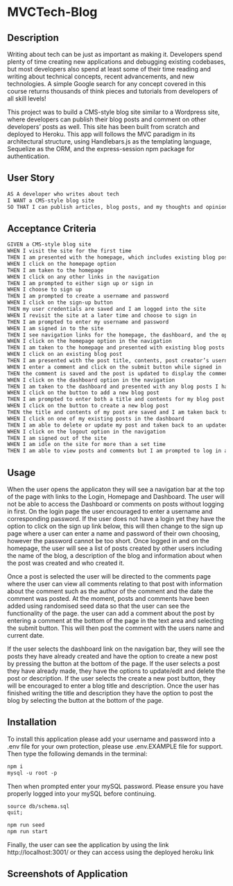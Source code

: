 # MVCTech-Blog
## Description

Writing about tech can be just as important as making it. Developers spend plenty of time creating new applications and debugging existing codebases, but most developers also spend at least some of their time reading and writing about technical concepts, recent advancements, and new technologies. A simple Google search for any concept covered in this course returns thousands of think pieces and tutorials from developers of all skill levels!

This project was to build a CMS-style blog site similar to a Wordpress site, where developers can publish their blog posts and comment on other developers’ posts as well. This site has been built  from scratch and deployed to Heroku. This app will follows the MVC paradigm in its architectural structure, using Handlebars.js as the templating language, Sequelize as the ORM, and the express-session npm package for authentication.

## User Story

```md
AS A developer who writes about tech
I WANT a CMS-style blog site
SO THAT I can publish articles, blog posts, and my thoughts and opinions
```

## Acceptance Criteria

```md
GIVEN a CMS-style blog site
WHEN I visit the site for the first time
THEN I am presented with the homepage, which includes existing blog posts if any have been posted; navigation links for the homepage and the dashboard; and the option to log in
WHEN I click on the homepage option
THEN I am taken to the homepage
WHEN I click on any other links in the navigation
THEN I am prompted to either sign up or sign in
WHEN I choose to sign up
THEN I am prompted to create a username and password
WHEN I click on the sign-up button
THEN my user credentials are saved and I am logged into the site
WHEN I revisit the site at a later time and choose to sign in
THEN I am prompted to enter my username and password
WHEN I am signed in to the site
THEN I see navigation links for the homepage, the dashboard, and the option to log out
WHEN I click on the homepage option in the navigation
THEN I am taken to the homepage and presented with existing blog posts that include the post title and the date created
WHEN I click on an existing blog post
THEN I am presented with the post title, contents, post creator’s username, and date created for that post and have the option to leave a comment
WHEN I enter a comment and click on the submit button while signed in
THEN the comment is saved and the post is updated to display the comment, the comment creator’s username, and the date created
WHEN I click on the dashboard option in the navigation
THEN I am taken to the dashboard and presented with any blog posts I have already created and the option to add a new blog post
WHEN I click on the button to add a new blog post
THEN I am prompted to enter both a title and contents for my blog post
WHEN I click on the button to create a new blog post
THEN the title and contents of my post are saved and I am taken back to an updated dashboard with my new blog post
WHEN I click on one of my existing posts in the dashboard
THEN I am able to delete or update my post and taken back to an updated dashboard
WHEN I click on the logout option in the navigation
THEN I am signed out of the site
WHEN I am idle on the site for more than a set time
THEN I am able to view posts and comments but I am prompted to log in again before I can add, update, or delete posts
```
## Usage
When the user opens the applicaton they will see a navigation bar at the top of the page with links to the Login, Homepage and Dashboard. The user will not be able to access the Dashboard or comments on posts without logging in first. On the login page the user encouraged to enter a username and corresponding password. If the user does not have a login yet they have the option to click on the sign up link below, this will then change to the sign up page where a user can enter a name and password of their own choosing, however the password cannot be too short. Once logged in and on the homepage, the user will see a list of posts created by other users including the name of the blog, a description of the blog and information about when the post was created and who created it.

Once a post is selected the user will be directed to the comments page where the user can view all comments relating to that post with information about the comment such as the author of the comment and the date the comment was posted. At the moment, posts and comments have been added using randomised seed data so that the user can see the functionality of the page. the user can add a comment about the post by entering a comment at the bottom of the page in the text area and selecting the submit button. This will then post the comment with the users name and current date. 

If the user selects the dashboard link on the navigation bar, they will see the posts they have already created and have the option to create a new post by pressing the button at the bottom of the page. If the user selects a post they have already made, they have the options to update/edit and delete the post or description. If the user selects the create a new post button, they will be encouraged to enter a blog title and description. Once the user has finished writing the title and description they have the option to post the blog by selecting the button at the bottom of the page.

## Installation
To install this application please add your username and password into a .env file for your own protection, please use .env.EXAMPLE file for support. Then type the following demands in the terminal:
```md
npm i
mysql -u root -p
```
Then when prompted enter your mySQL password. Please ensure you have properly logged into your mySQL before continuing.
```md
source db/schema.sql
quit;
```
```md
npm run seed
npm run start
```
Finally, the user can see the application by using the link http://localhost:3001/ or they can access using the deployed heroku link

## Screenshots of Application

